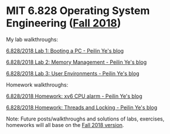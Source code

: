 # MIT 6.828 Operating System Engineering ([Fall 2018](https://pdos.csail.mit.edu/6.828/2018/schedule.html))

My lab walkthroughs:

[6.828/2018 Lab 1: Booting a PC - Peilin Ye's blog](https://ypl.coffee/6-828-2018-lab1/)

[6.828/2018 Lab 2: Memory Management - Peilin Ye's blog](https://ypl.coffee/6-828-2018-lab2/)

[6.828/2018 Lab 3: User Environments - Peilin Ye's blog](https://ypl.coffee/6-828-2018-lab3/)

Homework walkthroughs:

[6.828/2018 Homework: xv6 CPU alarm - Peilin Ye's blog](https://ypl.coffee/6-828-2018-hw-cpu-alarm/)

[6.828/2018 Homework: Threads and Locking - Peilin Ye's blog](https://ypl.coffee/6-828-2018-hw-threads-and-locking/)

Note: Future posts/walkthroughs and solutions of labs, exercises, homeworks will all base on the [Fall 2018 version](https://pdos.csail.mit.edu/6.828/2018/schedule.html).
